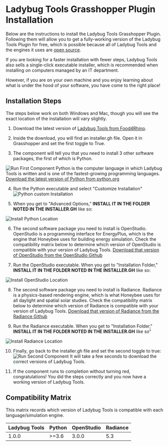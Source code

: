 # Ladybug Tools Grasshopper Plugin Installation

Below are the instructions to install the Ladybug Tools Grasshopper Plugin.
Following them will allow you to get a fully-working version of the Ladybug Tools
Plugin for free, which is possible because all of Ladybug Tools and the engines
it uses are [open source](https://en.wikipedia.org/wiki/Open_source).

If you are looking for a faster installation with fewer steps, Ladybug Tools also
sells a single-click executable installer, which is recommended when installing
on computers managed by an IT department.

However, if you are on your own machine and you enjoy learning about what is
under the hood of your software, you have come to the right place!

## Installation Steps

The steps below work on both Windows and Mac, though you will see the exact location of
the installation will vary slightly.

1. Download the latest version of [Ladybug Tools from Food4Rhino](https://www.food4rhino.com/app/ladybug-tools).

2. Inside the download, you will find an installer.gh file. Open it in Grasshopper
and set the first toggle to True.

3. The component will tell you that you need to install 3 other software packages,
the first of which is Python.

![Run First Component](https://user-images.githubusercontent.com/5567574/84212936-3edcf480-aa8d-11ea-9dfd-322db69be799.png)
Python is the computer language in which Ladybug Tools is written and is one of
the fastest-growing programming languages.
[Download the latest version of Python from python.org](https://www.python.org/downloads/)

4. Run the Python executable and select "Customize Installation"
![Python custom Installation](https://user-images.githubusercontent.com/5567574/84215321-eb21d980-aa93-11ea-92b3-a3685c11b2f4.png)

5. When you get to "Advanced Options," __INSTALL IT IN THE FOLDER NOTED IN THE INSTALLER.GH__ like so:

![Install Python Location](https://user-images.githubusercontent.com/5567574/84215393-199fb480-aa94-11ea-9c83-f3b6e61d0dbf.png)

6. The second software package you need to install is OpenStudio. OpenStudio is a
programming interface for EnergyPlus, which is the engine that Honeybee uses for
building energy simulation. Check the compatibility matrix below to determine which
version of OpenStudio is compatible with your version of Ladybug Tools.
[Download that version of OpenStudio from the OpenStudio Github](https://github.com/NREL/OpenStudio/releases)

7. Run the OpenStudio executable. When you get to "Installation Folder,"
__INSTALL IT IN THE FOLDER NOTED IN THE INSTALLER.GH__ like so:

![Install OpenStudio Location](https://user-images.githubusercontent.com/5567574/84213878-cf1c3900-aa8f-11ea-8ac6-6316e16df98e.png)

8. The second software package you need to install is Radiance. Radiance is a physics-based
rendering engine, which is what Honeybee uses for all daylight and spatial solar studies.
Check the compatibility matrix below to determine which version of Radiance is
compatible with your version of Ladybug Tools.
[Download that version of Radiance from the Radiance Github](https://github.com/NREL/Radiance/releases)

9. Run the Radiance executable. When you get to "Installation Folder,"
__INSTALL IT IN THE FOLDER NOTED IN THE INSTALLER.GH__ like so"

![Install Radiance Location](https://user-images.githubusercontent.com/5567574/84214321-0b03ce00-aa91-11ea-943a-ba109694dfe0.png)

10. Finally, go back to the installer.gh file and set the second toggle to true:
![Run Second Component](https://user-images.githubusercontent.com/5567574/84214364-2a9af680-aa91-11ea-8ba5-65c6041fbea6.png)
It will take a few seconds to download the correct versions of Ladybug Tools.

11. If the component runs to completion without turning red, congratulations! You did
the steps correctly and you now have a working version of Ladybug Tools.

## Compatibility Matrix

This matrix records which version of Ladybug Tools is compatible with each
language/simulation engine.

| Ladybug Tools | Python | OpenStudio | Radiance |
| ------------- | ------ | ---------- | -------- |
| 1.0.0         | >=3.6  | 3.0.0      | 5.3      |
